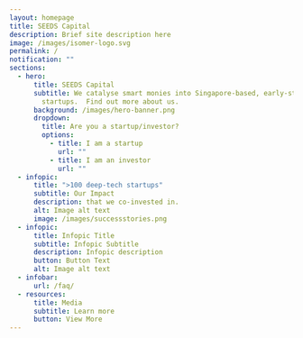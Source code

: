 ```yaml
---
layout: homepage
title: SEEDS Capital
description: Brief site description here
image: /images/isomer-logo.svg
permalink: /
notification: ""
sections:
  - hero:
      title: SEEDS Capital
      subtitle: We catalyse smart monies into Singapore-based, early-stage technology
        startups.  Find out more about us.
      background: /images/hero-banner.png
      dropdown:
        title: Are you a startup/investor?
        options:
          - title: I am a startup
            url: ""
          - title: I am an investor
            url: ""
  - infopic:
      title: ">100 deep-tech startups"
      subtitle: Our Impact
      description: that we co-invested in.
      alt: Image alt text
      image: /images/successstories.png
  - infopic:
      title: Infopic Title
      subtitle: Infopic Subtitle
      description: Infopic description
      button: Button Text
      alt: Image alt text
  - infobar:
      url: /faq/
  - resources:
      title: Media
      subtitle: Learn more
      button: View More
---
```

